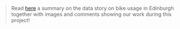 > Read [here](https://github.com/equals-sum-all/Eco-equality/blob/main/%3DSUM(all).pdf) a summary on the data story on bike usage in Edinburgh together with images and comments showing our work during this project!
